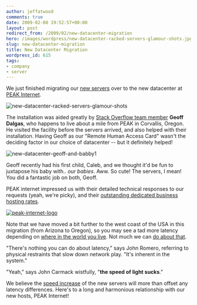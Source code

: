 ```yaml
---
author: jeffatwood
comments: true
date: 2009-02-08 19:52:57+00:00
layout: post
redirect_from: /2009/02/new-datacenter-migration
hero: /images/wordpress/new-datacenter-racked-servers-glamour-shots.jpg
slug: new-datacenter-migration
title: New Datacenter Migration
wordpress_id: 615
tags:
- company
- server
---
```



We just finished migrating our [new servers](http://blog.stackoverflow.com/2009/01/new-stack-overflow-server-glamour-shots/) over to the new datacenter at [PEAK Internet](http://www.peakinternet.com/).



![new-datacenter-racked-servers-glamour-shots](/images/wordpress/new-datacenter-racked-servers-glamour-shots.jpg)



The installation was aided greatly by [Stack Overflow team member](http://stackoverflow.com/about) **Geoff Dalgas**, who happens to live about a mile from PEAK in Corvallis, Oregon. He visited the facility before the servers arrived, and also helped with their installation. Having Geoff as our "Remote Human Access Card" wasn't the deciding factor in our choice of datacenter -- but it definitely helped!



![new-datacenter-geoff-and-babby1](/images/wordpress/new-datacenter-geoff-and-babby1.jpg)



Geoff recently had his first child, Caleb, and we thought it'd be fun to juxtapose his baby with.. _our babies_. Aww. So cute! The servers, I mean! You did a fantastic job on both, Geoff.



PEAK internet impressed us with their detailed technical responses to our requests (yeah, we're picky), and their [outstanding dedicated business hosting rates](http://www.peakinternet.com/business/hosting/info.php).



[![peak-internet-logo](https://i.stack.imgur.com/ufa45.png)](http://www.peakinternet.com/business/hosting/info.php)



Note that we have moved a bit further to the west coast of the USA in this migration (from Arizona to Oregon), so you may see a tad more latency depending on [where in the world you live](http://blog.stackoverflow.com/2009/01/where-in-the-world-do-stack-overflow-users-come-from/). Not much we can [do about that](http://www.wired.com/wired/archive/4.08/id_pr.html).





>
 "There's nothing you can do about latency," says John Romero, referring to physical restraints that slow down network play. "It's inherent in the system."

> 
> 
"Yeah," says John Carmack wistfully, "**the speed of light sucks**." 






We believe the [speed increase](http://blog.stackoverflow.com/2009/02/server-speed-tests/) of the new servers will more than offset any latency differences. Here's to a long and harmonious relationship with our new hosts, PEAK Internet!

